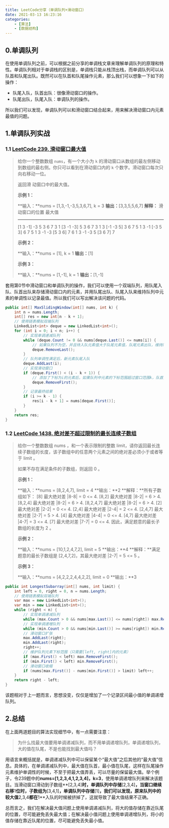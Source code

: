 ```yaml
---
title: LeetCode分享（单调队列+滑动窗口）
date: 2021-03-13 16:23:16
categories: 
    - [算法]
    - [数据结构]
---
```


## 0.单调队列

在使用单调队列之前，可以根据之前分享的单调栈文章来理解单调队列的原理和特性。单调队列相对于单调栈的区别是，单调栈只能从栈顶出栈，而单调队列可以从队首和队尾出队。既然可以在队首和队尾操作元素，那么我们可以想象一下如下的操作：

- 队尾入队，队首出队：很像滑动窗口的操作。
- 队尾出队，队尾入队：单调队列的操作。

所以我们可以发现，单调队列可以和滑动窗口结合起来，用来解决滑动窗口内元素最值的问题。

## 1.单调队列实战

### 1.1  [LeetCode 239. 滑动窗口最大值](https://leetcode-cn.com/problems/sliding-window-maximum/)

> 给你一个整数数组 `nums`，有一个大小为 `k` 的滑动窗口从数组的最左侧移动到数组的最右侧。你只可以看到在滑动窗口内的 `k` 个数字。滑动窗口每次只向右移动一位。
>
> 返回滑 动窗口中的最大值。
>
> **示例 1：**
>
> **输入：**nums = [1,3,-1,-3,5,3,6,7], k = 3
> **输出：**[3,3,5,5,6,7]
> **解释：**
> 滑动窗口的位置                最大值
>
> ---------------               -----
> [1  3  -1] -3  5  3  6  7       3
>  1 [3  -1  -3] 5  3  6  7       3
>  1  3 [-1  -3  5] 3  6  7       5
>  1  3  -1 [-3  5  3] 6  7       5
>  1  3  -1  -3 [5  3  6] 7       6
>  1  3  -1  -3  5 [3  6  7]      7
>
> **示例 2：**
>
> **输入：**nums = [1], k = 1
> **输出：**[1]
>
> **示例 3：**
>
> **输入：**nums = [1,-1], k = 1
> **输出：**[1,-1]

套用第0节中滑动窗口和单调队列的操作，我们可以使用一个双端队列，用队尾入队、队首出队来存储滑动窗口内的元素，并用队尾出队、队尾入队来维持队列中元素的单调性以记录最值。所以我们可以写出解决该问题的代码。

```csharp
public int[] MaxSlidingWindow(int[] nums, int k) {
    int n = nums.Length;
    int[] res = new int[n - k + 1];
    // 使用链表模拟双端队列
    LinkedList<int> deque = new LinkedList<int>();
    for (int i = 0; i < n; i++) {
        // 实现单调递减队列
        while (deque.Count != 0 && nums[deque.Last()] <= nums[i]) {
            // 如果队列不为空，并且待入队元素值大于队尾元素值，队尾元素出队，维持队列的单调递减性
            deque.RemoveLast();
        }
        // 队列单调性满足后，新元素队尾入队
        deque.AddLast(i);
        // 实现滑动窗口
        if (deque.First() < (i - k + 1)) {
            // 添加了下标为i的元素后，如果队列中元素的下标范围超过窗口范围k，队首元素出队
            deque.RemoveFirst();
        }
        // 记录最终结果
        if (i >= k - 1) {
            res[i - k + 1] = nums[deque.First()];
        }
    }
    return res;
}
```

### 1.2 [LeetCode 1438. 绝对差不超过限制的最长连续子数组](https://leetcode-cn.com/problems/longest-continuous-subarray-with-absolute-diff-less-than-or-equal-to-limit/)

> 给你一个整数数组 nums ，和一个表示限制的整数 limit，请你返回最长连续子数组的长度，该子数组中的任意两个元素之间的绝对差必须小于或者等于 limit 。
>
> 如果不存在满足条件的子数组，则返回 0 。
>
> **示例 1：**
>
> **输入：**nums = [8,2,4,7], limit = 4
> **输出：**2 
> **解释：**所有子数组如下：
> [8] 最大绝对差 |8-8| = 0 <= 4.
> [8,2] 最大绝对差 |8-2| = 6 > 4. 
> [8,2,4] 最大绝对差 |8-2| = 6 > 4.
> [8,2,4,7] 最大绝对差 |8-2| = 6 > 4.
> [2] 最大绝对差 |2-2| = 0 <= 4.
> [2,4] 最大绝对差 |2-4| = 2 <= 4.
> [2,4,7] 最大绝对差 |2-7| = 5 > 4.
> [4] 最大绝对差 |4-4| = 0 <= 4.
> [4,7] 最大绝对差 |4-7| = 3 <= 4.
> [7] 最大绝对差 |7-7| = 0 <= 4. 
> 因此，满足题意的最长子数组的长度为 2 。
>
> **示例 2：**
>
> **输入：**nums = [10,1,2,4,7,2], limit = 5
> **输出：**4 
> **解释：**满足题意的最长子数组是 [2,4,7,2]，其最大绝对差 |2-7| = 5 <= 5 。
>
> **示例 3：**
>
> **输入：**nums = [4,2,2,2,4,4,2,2], limit = 0
> **输出：**3

```csharp
public int LongestSubarray(int[] nums, int limit) {
    int left = 0, right = 0, n = nums.Length;
    // 使用链表模拟双端队列
    var max = new LinkedList<int>();
    var min = new LinkedList<int>();
    while (right < n) {
        // 实现单调递减队列
        while (max.Count > 0 && nums[max.Last()] <= nums[right]) max.RemoveLast();
        // 实现单调递增队列
        while (min.Count > 0 && nums[min.Last()] >= nums[right]) min.RemoveLast();
        // 滑动窗口扩张
        max.AddLast(right);
        min.AddLast(right);
        right++;
        // 维护队列元素下标范围（只需要[left, right]内的元素）
        if (max.First() < left) max.RemoveFirst();
        if (min.First() < left) min.RemoveFirst();
        // 滑动窗口收缩
        if (nums[max.First()] - nums[min.First()] > limit) left++;
    }
    return right - left;
}
```

该题相对于上一题而言，思想没变，仅仅是增加了一个记录区间最小值的单调递增队列。

## 2.总结

在上面两道题目的算法实现细节中，有一点需要注意：

> 为什么找最大值要用单调递减队列，而不用单调递增队列，单调递增队列，大的值在队尾，不是也能找到最大值吗？

用语言来概括就是，单调递减队列中可以保留某个“最大值”之后其他的“最大值”信息。具体的，在单调递减队列中，最大值在队首，最小值在队尾，这样在队尾操作元素维护单调性的时候，不至于把最大值弄丢，可以尽量的保留最大值。举个例子，令239题中的**nums=[1,2,3,4,1,2,3,4]，k=3**，使用单调递增队列来解决该题目。当滑动窗口滑动到子数组**[2,3,4]**时，单调队列中存储**[2,3,4]**，当窗口继续右移**1**位时，子数组为**[3,4,1]**，单调队列中存储**[1]**，我们可以发现，原来队列中的较大值**2,3,4**都在**1**入队的时候被挤掉了，这就导致了最大值结果不正确。

总而言之，我们在解决最大值问题上使用单调递减队列，将大的值存储在靠近队尾的位置，尽可能避免丢失最大值；在解决最小值问题上使用单调递增队列，将小的值存储在靠近队尾的位置，尽可能避免丢失最小值。

